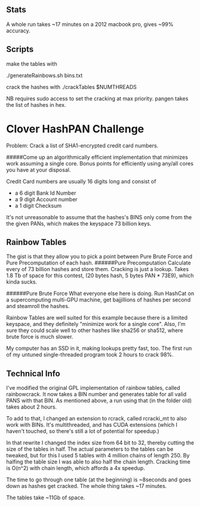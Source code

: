 Stats
----
A whole run takes ~17 minutes on a 2012 macbook pro, gives ~99% accuracy.

Scripts
-----
make the tables with

./generateRainbows.sh bins.txt

crack the hashes with
./crackTables $NUMTHREADS

NB
requires sudo access to set the cracking at max priority.
pangen takes the list of hashes in hex.

Clover HashPAN Challenge
========================
Problem: Crack a list of SHA1-encrypted credit card numbers.


#####Come up an algorithmically efficient implementation that minimizes work assuming a single core. Bonus points for efficiently using any/all cores you have at your disposal.

Credit Card numbers are usually 16 digits long and consist of
* a 6 digit Bank Id Number
* a 9 digit Account number
* a 1 digit Checksum

It's not unreasonable to assume that the hashes's BINS only come from the the given PANs, which makes the keyspace 73 billion keys.

Rainbow Tables
-------------
The gist is that they allow you to pick a point between Pure Brute Force and Pure Precomputation of each hash.
######Pure Precomputation
Calculate every of 73 billion hashes and store them. Cracking is just a lookup. Takes 1.8 Tb of space for this contest, (20 bytes hash, 5 bytes PAN * 73E9), which kinda sucks.

######Pure Brute Force
What everyone else here is doing. Run HashCat on a supercomputing multi-GPU machine, get bajjillions of hashes per second and steamroll the hashes. 


Rainbow Tables are well suited for this example because there is a limited keyspace, and they definitely "minimize work for a single core".
Also, I'm sure they could scale well to other hashes like sha256 or sha512, where brute force is much slower.

My computer has an SSD in it, making lookups pretty fast, too.
The first run of my untuned single-threaded program took 2 hours to crack 98%.

Technical Info
-----
I've modified the original GPL implementation of rainbow tables, called rainbowcrack. It now takes a BIN number and generates table for all valid PANS with that BIN.
As mentioned above, a run using that (in the folder old) takes about 2 hours.

To add to that, I changed an extension to rcrack, called rcracki\_mt to also work with BINs. It's multithreaded, and has CUDA extensions (which I haven't touched, so there's still a lot of potential for speedup.)

In that rewrite I changed the index size from 64 bit to 32, thereby cutting the size of the tables in half. The actual parameters to the tables can be tweaked, but for this I used 5 tables with 4 million chains of length 250. By halfing the table size I was able to also half the chain length. 
Cracking time is O(n^2) with chain length, which affords a 4x speedup.

The time to go through one table (at the beginning) is ~8seconds and goes down as hashes get cracked. The whole thing takes ~17 minutes.

The tables take ~11Gb of space.
